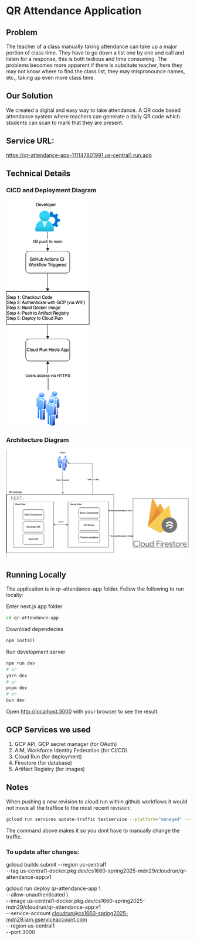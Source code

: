 # QR Attendance Application
## Problem
The teacher of a class manually taking attendance can take up a major portion of class time. They have to go down a list one by one and call and listen for a response, this is both tedious and time consuming. The problems becomes more apparent if there is subsitute teacher, here they may not know where to find the class list, they may mispronounce names, etc., taking up even more class time.

## Our Solution
We created a digital and easy way to take attendance. A QR code based attendance system where teachers can generate a daily QR code which students can scan to mark that they are present.

## Service URL: 
https://qr-attendance-app-111147801991.us-central1.run.app

## Technical Details
### CICD and Deployment Diagram
![CICD Diagram](CICD-QR.png)

### Architecture Diagram
![Architecture Diagram](ArchDia.png)

## Running Locally
The application is in qr-attendance-app folder. Follow the following to run locally: 

Enter next.js app folder
```bash
cd qr-attendance-app
```
Download dependecies
```bash
npm install
```
Run development server 
```bash
npm run dev
# or
yarn dev
# or
pnpm dev
# or
bun dev
```
Open [http://localhost:3000](http://localhost:3000) with your browser to see the result.


## GCP Services we used 
1. GCP API, GCP secret manager (for OAuth)
2. AIM, Workforce Identity Federation (for CI/CD)
3. Cloud Run (for deployment)
4. Firestore (for database)
5. Artifact Registry (for images)


  
## Notes
When pushing a new revision to cloud run within github workflows it would not move all the traffice to the most recent revision:
```bash
gcloud run services update-traffic testservice --platform="managed" --to-latest
```
The command above makes it so you dont have to manually change the traffic.

### To update after changes:
gcloud builds submit --region us-central1 \
  --tag us-central1-docker.pkg.dev/cs1660-spring2025-mdn29/cloudrun/qr-attendance-app:v1

 gcloud run deploy qr-attendance-app \      
  --allow-unauthenticated \                                                             
  --image us-central1-docker.pkg.dev/cs1660-spring2025-mdn29/cloudrun/qr-attendance-app:v1 \
  --service-account cloudrun@cs1660-spring2025-mdn29.iam.gserviceaccount.com \
  --region us-central1 \
  --port 3000
